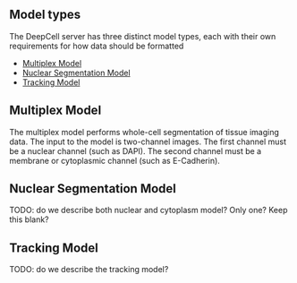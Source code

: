 ## Model types
The DeepCell server has three distinct model types, each with their own requirements for how data should be formatted

* [Multiplex Model](https://github.com/vanvalenlab/intro-to-deepcell/new/Janelia_Reorg_ng/deepcell_dot_org/models.md#multiplex-model)
* [Nuclear Segmentation Model](https://github.com/vanvalenlab/intro-to-deepcell/new/Janelia_Reorg_ng/deepcell_dot_org/models.md#nuclear-segmentation-model)
* [Tracking Model](https://github.com/vanvalenlab/intro-to-deepcell/new/Janelia_Reorg_ng/deepcell_dot_org/models.md#tracking-model)

## Multiplex Model
The multiplex model performs whole-cell segmentation of tissue imaging data. The input to the model is two-channel images. The first channel must be a
nuclear channel (such as DAPI). The second channel must be a membrane or cytoplasmic channel (such as E-Cadherin). 

## Nuclear Segmentation Model
TODO: do we describe both nuclear and cytoplasm model? Only one? Keep this blank?

## Tracking Model
TODO: do we describe the tracking model?
